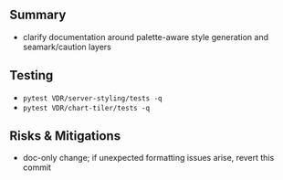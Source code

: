 ## Summary
- clarify documentation around palette-aware style generation and seamark/caution layers

## Testing
- `pytest VDR/server-styling/tests -q`
- `pytest VDR/chart-tiler/tests -q`

## Risks & Mitigations
- doc-only change; if unexpected formatting issues arise, revert this commit
